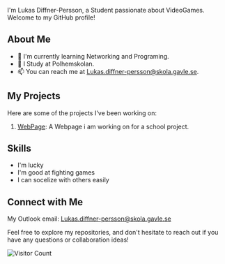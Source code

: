 I'm Lukas Diffner-Persson, a Student passionate about VideoGames. Welcome to my GitHub profile!

## About Me

- 🌱 I'm currently learning Networking and Programing.
- 💼 I Study at Polhemskolan.
- 📫 You can reach me at Lukas.diffner-persson@skola.gavle.se.

## My Projects

Here are some of the projects I've been working on:

1. [WebPage](https://github.com/Polhemsskolan-DATA/sidmallen-Lukas-Diffner-Persson): A Webpage i am working on for a school project.

## Skills

- I'm lucky
- I'm good at fighting games
- I can socelize with others easily

## Connect with Me

My Outlook email: Lukas.diffner-persson@skola.gavle.se

Feel free to explore my repositories, and don't hesitate to reach out if you have any questions or collaboration ideas!

![Visitor Count](https://visitor-badge.laobi.icu/badge?page_id=your-username.your-username)
